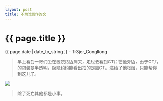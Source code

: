 ```yaml
---
layout: post
title: 不为谁而作的文
---
```


{{ page.title }}
================
<p class="date">{{ page.date | date_to_string }} - Tr3jer_CongRong</p>

> 早上看到一哥们坐在医院路边痛哭，走过去看到CT片在他旁边，由于CT片的包装是半透明，隐隐约约能看出拍的是脑CT。递给了他根烟，只能帮你到这儿了。

<img src="http://blog-1252048719.cos.ap-shanghai.myqcloud.com/95%5BR%2556B%5D%2518~BF8AR%7D5$KF.jpg">

> 除了死亡其他都是小事。


